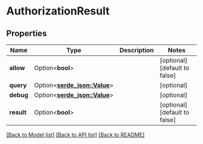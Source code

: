 # AuthorizationResult

## Properties

Name | Type | Description | Notes
------------ | ------------- | ------------- | -------------
**allow** | Option<**bool**> |  | [optional][default to false]
**query** | Option<[**serde_json::Value**](.md)> |  | [optional]
**debug** | Option<[**serde_json::Value**](.md)> |  | [optional]
**result** | Option<**bool**> |  | [optional][default to false]

[[Back to Model list]](../README.md#documentation-for-models) [[Back to API list]](../README.md#documentation-for-api-endpoints) [[Back to README]](../README.md)


